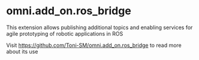 # omni.add_on.ros_bridge

This extension allows publishing additional topics and enabling services for agile prototyping of robotic applications in ROS

Visit https://github.com/Toni-SM/omni.add_on.ros_bridge to read more about its use


